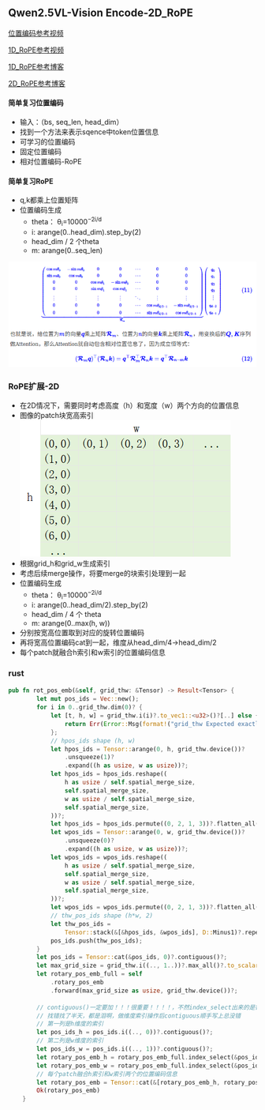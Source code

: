 ## Qwen2.5VL-Vision Encode-2D_RoPE

[位置编码参考视频](https://www.bilibili.com/video/BV1KXhVzVEGK/)

[1D_RoPE参考视频](https://www.bilibili.com/video/BV1p2tnzSECq/)

[1D_RoPE参考博客](https://kexue.fm/archives/8265)

[2D_RoPE参考博客](https://kexue.fm/archives/8397)

#### 简单复习位置编码
* 输入：（bs, seq_len, head_dim）
* 找到一个方法来表示sqence中token位置信息
* 可学习的位置编码
* 固定位置编码
* 相对位置编码-RoPE

#### 简单复习RoPE
* q,k都乘上位置矩阵
* 位置编码生成
    * theta： θ<sub>i</sub>=10000<sup>−2i/d<sup>
    * i: arange(0..head_dim).step_by(2)
    * head_dim / 2 个theta
    * m: arange(0..seq_len)

![rope](../images/rope.png)


### RoPE扩展-2D
* 在2D情况下，需要同时考虑高度（h）和宽度（w）两个方向的位置信息
* 图像的patch块宽高索引
![图像的宽高索引](../images/image_hw.png)
* 根据grid_h和grid_w生成索引
* 考虑后续merge操作，将要merge的块索引处理到一起
* 位置编码生成
    * theta： θ<sub>i</sub>=10000<sup>−2i/d<sup>
    * i: arange(0..head_dim/2).step_by(2)
    * head_dim / 4 个 theta
    * m: arange(0..max(h, w))
* 分别按宽高位置取到对应的旋转位置编码
* 再将宽高位置编码cat到一起，维度从head_dim/4->head_dim/2
* 每个patch就融合h索引和w索引的位置编码信息

### rust

```rust
pub fn rot_pos_emb(&self, grid_thw: &Tensor) -> Result<Tensor> {
        let mut pos_ids = Vec::new();
        for i in 0..grid_thw.dim(0)? {
            let [t, h, w] = grid_thw.i(i)?.to_vec1::<u32>()?[..] else {
                return Err(Error::Msg(format!("grid_thw Expected exactly 3 elements")));
            };
            // hpos_ids shape (h, w)
            let hpos_ids = Tensor::arange(0, h, grid_thw.device())?
                .unsqueeze(1)?
                .expand((h as usize, w as usize))?;
            let hpos_ids = hpos_ids.reshape((
                h as usize / self.spatial_merge_size,
                self.spatial_merge_size,
                w as usize / self.spatial_merge_size,
                self.spatial_merge_size,
            ))?;
            let hpos_ids = hpos_ids.permute((0, 2, 1, 3))?.flatten_all()?;
            let wpos_ids = Tensor::arange(0, w, grid_thw.device())?
                .unsqueeze(0)?
                .expand((h as usize, w as usize))?;
            let wpos_ids = wpos_ids.reshape((
                h as usize / self.spatial_merge_size,
                self.spatial_merge_size,
                w as usize / self.spatial_merge_size,
                self.spatial_merge_size,
            ))?;
            let wpos_ids = wpos_ids.permute((0, 2, 1, 3))?.flatten_all()?;
            // thw_pos_ids shape (h*w, 2)
            let thw_pos_ids =
                Tensor::stack(&[&hpos_ids, &wpos_ids], D::Minus1)?.repeat((t as usize, 1))?;
            pos_ids.push(thw_pos_ids);
        }
        let pos_ids = Tensor::cat(&pos_ids, 0)?.contiguous()?;
        let max_grid_size = grid_thw.i((.., 1..))?.max_all()?.to_scalar::<u32>()?;
        let rotary_pos_emb_full = self
            .rotary_pos_emb
            .forward(max_grid_size as usize, grid_thw.device())?;

        // contiguous()一定要加！！！很重要！！！！，不然index_select出来的是错的
        // 找错找了半天，都是泪啊，做维度索引操作后contiguous顺手写上总没错
        // 第一列是h维度的索引
        let pos_ids_h = pos_ids.i((.., 0))?.contiguous()?;
        // 第二列是w维度的索引
        let pos_ids_w = pos_ids.i((.., 1))?.contiguous()?;
        let rotary_pos_emb_h = rotary_pos_emb_full.index_select(&pos_ids_h, 0)?;
        let rotary_pos_emb_w = rotary_pos_emb_full.index_select(&pos_ids_w, 0)?;
        // 每个patch融合h索引和w索引两个的位置编码信息
        let rotary_pos_emb = Tensor::cat(&[rotary_pos_emb_h, rotary_pos_emb_w], 1)?.contiguous()?;
        Ok(rotary_pos_emb)
    }
```